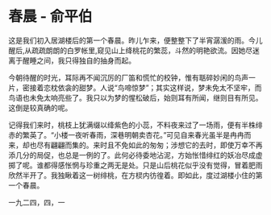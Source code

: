 # 春晨 - 俞平伯

这是我们初入居湖楼后的第一个春晨。昨儿乍来，便整整下了半宵潺湲的雨。今儿醒后,从疏疏朗朗的白罗帐里,窥见山上绛桃花的繁蕊，斗然的明艳欲流。因她尽迷离于醒睡之间，我只得独自的抽身而起。 

今朝待醒的时光，耳际再不闻沉厉的厂笛和慌忙的校钟，惟有聒碎妙闲的鸟声一片，密接着恋枕依衾的甜梦。人说“鸟啼惊梦”；其实这样说，梦未免太不坚牢，而鸟语也未免太响亮些了。我只以为梦的惺松破后，始则耳有所闻，继则目有所见。这倒是较真确的呢。 

记得我们来时，桃枝上犹满缀以绛紫色的小蕊，不料夜来过了一场雨，便有半株绯赤的繁英了。“小楼一夜听春雨，深巷明朝卖杏花。”可见自来春光虽半是冉冉而来，却也尽有翩翩而集的。来时且不免如此的匆匆；涉想它的去时，即使万幸不再添几分的局促，也总是一例的了。此何必待委地沾泥，方始怅惜绯红的妖冶尽成虚掷了呢。谁都得感怅惘与珍重之两无是处。只是山后桃花似乎没有觉得，冒着肥雨欣然半开了。我独瞅着这一树绯桃，在方棂内彷徨着。即如此，度过湖楼小住的第一个春晨。

一九二四，四，一
